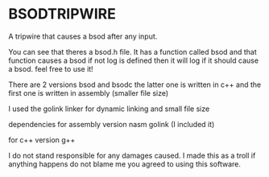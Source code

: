 # BSODTRIPWIRE
A tripwire that causes a bsod after any input.

You can see that theres a bsod.h file. It has a function called bsod and that function causes a bsod if not log is defined then it will log if it should cause a bsod. feel free to use it!

There are 2 versions bsod and bsodc the latter one is written in c++ and the first one is written in assembly (smaller file size)

I used the golink linker for dynamic linking and small file size

dependencies
for assembly version
nasm
golink (I included it)

for c++ version
g++


I do not stand responsible for any damages caused. I made this as a troll if anything happens do not blame me you agreed to using this software.
